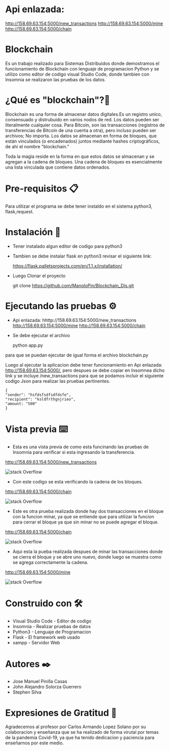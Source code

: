 # Api enlazada:

http://158.69.63.154:5000/new_transactions
http://158.69.63.154:5000/mine
http://158.69.63.154:5000/chain


# Blockchain
Es un trabajo realizado para Sistemas Distribuidos donde demostramos el funcionamiento de Blockchain con lenguaje de programacion Python 
y se utilizo como editor de codigo visual Studio Code, donde tambien con Insomnia se realizaron las pruebas de los datos.

# ¿Qué es "blockchain"?🚀
Blockchain es una forma de almacenar datos digitales.Es un registro unico, consensuado y distrubuido en varios nodos de red. Los datos pueden ser literalmente cualquier cosa. Para Bitcoin, son las transacciones 
(registros de transferencias de Bitcoin de una cuenta a otra), pero incluso pueden ser archivos; No importa. Los datos se almacenan en forma 
de bloques, que están vinculados (o encadenados) juntos mediante hashes criptográficos, de ahí el nombre "blockchain."

Toda la magia reside en la forma en que estos datos se almacenan y se agregan a la cadena de bloques. Una cadena de bloques es esencialmente 
una lista vinculada que contiene datos ordenados.

# Pre-requisitos 📋
Para utilizar el programa se debe tener instaldo en el sistema python3, flask,request.
# Instalación 🔧
- Tener instalado algun editor de codigo para python3

- Tambien se debe instalar flask en python3 revisar el siguiente link:

	https://flask.palletsprojects.com/en/1.1.x/installation/
    
- Luego Clonar el proyecto

	git clone https://github.com/ManoloPin/Blockchain_Dis.git

# Ejecutando las pruebas ⚙️

- Api enlazada: hhttp://158.69.63.154:5000/new_transactions
		http://158.69.63.154:5000/mine
		http://158.69.63.154:5000/chain

- Se debe ejecutar el archivo 	

	python app.py 

para que se puedan ejecutar de igual forma el archivo blockchain.py

Luego al ejecutar la aplicacion debe tener funcionamiento en Api enlazada: http://158.69.63.154:5000/, pero despues se debe copiar en Insomnea dicho link 
y se incluye /new_transactions para que se podamos incluir el siguiente codigo Json para realizar las pruebas pertinentes.


    {
    "sender": "hsfdsfsdfsdfdsfe", 
    "recipient": "ksldfrthgnjrieo", 
    "amount: "500"
    }
    

# Vista previa ⌨️

- Esta es una vista previa de como esta funcinando las pruebas de Insomnia para verificar si esta ingresando la transferencia.

http://158.69.63.154:5000/new_transactions

![stack Overflow](https://github.com/ManoloPin/Blockchain_Dis/blob/master/img/Imagen1.jpeg)

- Con este codigo se esta verificando la cadena de los bloques.

http://158.69.63.154:5000/chain

![stack Overflow](https://github.com/ManoloPin/Blockchain_Dis/blob/master/img/Imagen2.jpeg)

- Este es otra prueba realizada donde hay dos transacciones en el bloque con la funcion minar, ya que se entiende que para utilizar la funcion para cerrar el bloque ya que sin minar no se puede agregar el bloque.

http://158.69.63.154:5000/chain

![stack Overflow](https://github.com/ManoloPin/Blockchain_Dis/blob/master/img/Imagen3.jpeg)

- Aqui esta la pueba realizada despues de minar las transacciones donde se cierra el bloque y se abre uno nuevo, donde luego se muestra como se agrega correctamente la cadena.

http://158.69.63.154:5000/mine

![stack Overflow](https://github.com/ManoloPin/Blockchain_Dis/blob/master/img/Imagen4.jpeg)

# Construido con 🛠️

- Visual Studio Code - Editor de codigo
- Insomnia - Realizar pruebas de datos
- Python3 - Lenguaje de Programacion
- Flask - El framework web usado
- xampp - Servidor Web



# Autores ✒️

- Jose Manuel Pinilla Casas
- John Alejandro Solorza Guerrero
- Stephen Silva 

# Expresiones de Gratitud 🎁
Agradecemos al profesor por Carlos Armando Lopez Solano por su colaboracion y enseñanza que se ha realizado de forma virutal por temas de la pandemia Covid-19, ya que ha tenido dedicacion y paciencia para enseñarnos por este medio.
